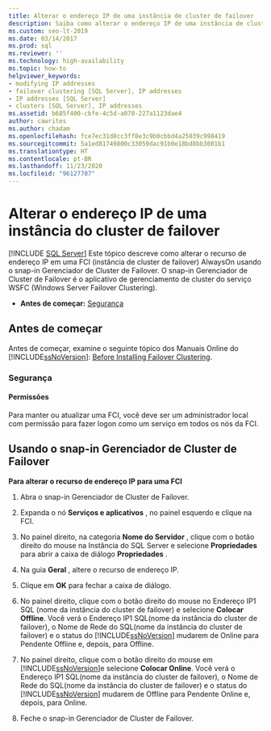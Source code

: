 ```yaml
---
title: Alterar o endereço IP de uma instância de cluster de failover
description: Saiba como alterar o endereço IP de uma instância de cluster de failover do SQL Server usando o Gerenciador de Cluster de Failover.
ms.custom: seo-lt-2019
ms.date: 03/14/2017
ms.prod: sql
ms.reviewer: ''
ms.technology: high-availability
ms.topic: how-to
helpviewer_keywords:
- modifying IP addresses
- failover clustering [SQL Server], IP addresses
- IP addresses [SQL Server]
- clusters [SQL Server], IP addresses
ms.assetid: b685f400-cbfe-4c5d-a070-227a1123dae4
author: cawrites
ms.author: chadam
ms.openlocfilehash: fce7ec31d8cc3ff8e3c9b0cbbd4a25039c998419
ms.sourcegitcommit: 5a1ed81749800c33059dac91b0e18bd8bb3081b1
ms.translationtype: HT
ms.contentlocale: pt-BR
ms.lasthandoff: 11/23/2020
ms.locfileid: "96127707"
---
```

# <a name="change-the-ip-address-of-a-failover-cluster-instance"></a>Alterar o endereço IP de uma instância do cluster de failover
[!INCLUDE [SQL Server](../../../includes/applies-to-version/sqlserver.md)]
  Este tópico descreve como alterar o recurso de endereço IP em uma FCI (instância de cluster de failover) AlwaysOn usando o snap-in Gerenciador de Cluster de Failover. O snap-in Gerenciador de Cluster de Failover é o aplicativo de gerenciamento de cluster do serviço WSFC (Windows Server Failover Clustering).  
  
-   **Antes de começar:**  [Segurança](#Security)  
  
##  <a name="before-you-begin"></a><a name="BeforeYouBegin"></a> Antes de começar  
 Antes de começar, examine o seguinte tópico dos Manuais Online do [!INCLUDE[ssNoVersion](../../../includes/ssnoversion-md.md)]: [Before Installing Failover Clustering](../../../sql-server/failover-clusters/install/before-installing-failover-clustering.md).  
  
###  <a name="security"></a><a name="Security"></a> Segurança  
  
####  <a name="permissions"></a><a name="Permissions"></a> Permissões  
 Para manter ou atualizar uma FCI, você deve ser um administrador local com permissão para fazer logon como um serviço em todos os nós da FCI.  
  
##  <a name="using-the-failover-cluster-manager-snap-in"></a><a name="WSFC"></a> Usando o snap-in Gerenciador de Cluster de Failover  
 **Para alterar o recurso de endereço IP para uma FCI**  
  
1.  Abra o snap-in Gerenciador de Cluster de Failover.  
  
2.  Expanda o nó **Serviços e aplicativos** , no painel esquerdo e clique na FCI.  
  
3.  No painel direito, na categoria **Nome do Servidor** , clique com o botão direito do mouse na Instância do SQL Server e selecione **Propriedades** para abrir a caixa de diálogo **Propriedades** .  
  
4.  Na guia **Geral** , altere o recurso de endereço IP.  
  
5.  Clique em **OK** para fechar a caixa de diálogo.  
  
6.  No painel direito, clique com o botão direito do mouse no Endereço IP1 SQL (nome da instância do cluster de failover) e selecione **Colocar Offline**. Você verá o Endereço IP1 SQL(nome da instância do cluster de failover), o Nome de Rede do SQL(nome da instância do cluster de failover) e o status do [!INCLUDE[ssNoVersion](../../../includes/ssnoversion-md.md)] mudarem de Online para Pendente Offline e, depois, para Offline.  
  
7.  No painel direito, clique com o botão direito do mouse em [!INCLUDE[ssNoVersion](../../../includes/ssnoversion-md.md)]e selecione **Colocar Online**. Você verá o Endereço IP1 SQL(nome da instância do cluster de failover), o Nome de Rede do SQL(nome da instância do cluster de failover) e o status do [!INCLUDE[ssNoVersion](../../../includes/ssnoversion-md.md)] mudarem de Offline para Pendente Online e, depois, para Online.  
  
8.  Feche o snap-in Gerenciador de Cluster de Failover.  
  
  

